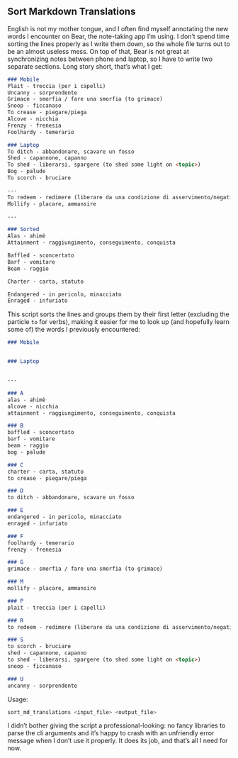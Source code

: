 ## Sort Markdown Translations

English is not my mother tongue, and I often find myself annotating the new words I encounter on Bear, the note-taking app I’m using.
I don’t spend time sorting the lines properly as I write them down, so the whole file turns out to be an almost useless mess.
On top of that, Bear is not great at synchronizing notes between phone and laptop, so I have to write two separate sections.
Long story short, that’s what I get:

```md
### Mobile
Plait - treccia (per i capelli)
Uncanny - sorprendente
Grimace - smorfia / fare una smorfia (to grimace)
Snoop - ficcanaso
To crease - piegare/piega
Alcove - nicchia
Frenzy - frenesia
Foolhardy - temerario

### Laptop
To ditch - abbandonare, scavare un fosso
Shed - capannone, capanno
To shed - liberarsi, spargere (to shed some light on <topic>)
Bog - palude
To scorch - bruciare

---
To redeem - redimere (liberare da una condizione di asservimento/negativa), salvare
Mollify - placare, ammansire

---

### Sorted
Alas - ahimè
Attainment - raggiungimento, conseguimento, conquista

Baffled - sconcertato
Barf - vomitare
Beam - raggio

Charter - carta, statuto

Endangered - in pericolo, minacciato
Enraged - infuriato
```

This script sorts the lines and groups them by their first letter (excluding the particle `to` for verbs), making it easier for me to look up (and hopefully learn some of) the words I previously encountered:

```md
### Mobile


### Laptop


---

### A
alas - ahimè
alcove - nicchia
attainment - raggiungimento, conseguimento, conquista

### B
baffled - sconcertato
barf - vomitare
beam - raggio
bog - palude

### C
charter - carta, statuto
to crease - piegare/piega

### D
to ditch - abbandonare, scavare un fosso

### E
endangered - in pericolo, minacciato
enraged - infuriato

### F
foolhardy - temerario
frenzy - frenesia

### G
grimace - smorfia / fare una smorfia (to grimace)

### M
mollify - placare, ammansire

### P
plait - treccia (per i capelli)

### R
to redeem - redimere (liberare da una condizione di asservimento/negativa), salvare

### S
to scorch - bruciare
shed - capannone, capanno
to shed - liberarsi, spargere (to shed some light on <topic>)
snoop - ficcanaso

### U
uncanny - sorprendente
```

Usage:

```sh
sort_md_translations <input_file> <output_file>
```

I didn’t bother giving the script a professional-looking: no fancy libraries to parse the cli arguments and it’s happy to crash with an unfriendly error message when I don’t use it properly.
It does its job, and that’s all I need for now.
